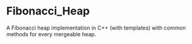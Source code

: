# Fibonacci_Heap
A Fibonacci heap implementation in C++ (with templates) with common methods for every mergeable heap.
